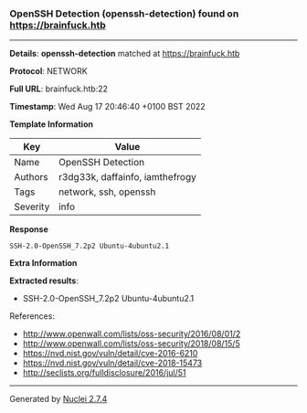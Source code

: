 ### OpenSSH Detection (openssh-detection) found on https://brainfuck.htb
---
**Details**: **openssh-detection**  matched at https://brainfuck.htb

**Protocol**: NETWORK

**Full URL**: brainfuck.htb:22

**Timestamp**: Wed Aug 17 20:46:40 +0100 BST 2022

**Template Information**

| Key | Value |
|---|---|
| Name | OpenSSH Detection |
| Authors | r3dg33k, daffainfo, iamthefrogy |
| Tags | network, ssh, openssh |
| Severity | info |

**Response**
```http
SSH-2.0-OpenSSH_7.2p2 Ubuntu-4ubuntu2.1

```

**Extra Information**

**Extracted results**:

- SSH-2.0-OpenSSH_7.2p2 Ubuntu-4ubuntu2.1


References: 
- http://www.openwall.com/lists/oss-security/2016/08/01/2
- http://www.openwall.com/lists/oss-security/2018/08/15/5
- https://nvd.nist.gov/vuln/detail/cve-2016-6210
- https://nvd.nist.gov/vuln/detail/cve-2018-15473
- http://seclists.org/fulldisclosure/2016/jul/51

---
Generated by [Nuclei 2.7.4](https://github.com/projectdiscovery/nuclei)